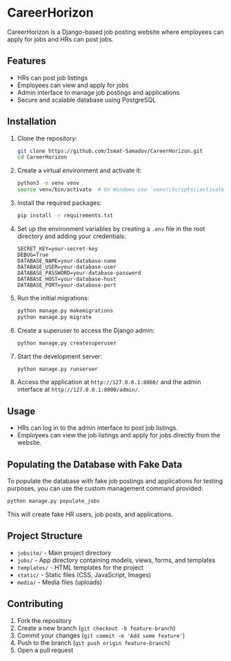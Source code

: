 # CareerHorizon

CareerHorizon is a Django-based job posting website where employees can apply for jobs and HRs can post jobs.

## Features

- HRs can post job listings
- Employees can view and apply for jobs
- Admin interface to manage job postings and applications
- Secure and scalable database using PostgreSQL

## Installation

1. Clone the repository:
    ```sh
    git clone https://github.com/Ismat-Samadov/CareerHorizon.git
    cd CareerHorizon
    ```

2. Create a virtual environment and activate it:
    ```sh
    python3 -m venv venv
    source venv/bin/activate  # On Windows use `venv\\Scripts\\activate`
    ```

3. Install the required packages:
    ```sh
    pip install -r requirements.txt
    ```

4. Set up the environment variables by creating a `.env` file in the root directory and adding your credentials:
    ```dotenv
    SECRET_KEY=your-secret-key
    DEBUG=True
    DATABASE_NAME=your-database-name
    DATABASE_USER=your-database-user
    DATABASE_PASSWORD=your-database-password
    DATABASE_HOST=your-database-host
    DATABASE_PORT=your-database-port
    ```

5. Run the initial migrations:
    ```sh
    python manage.py makemigrations
    python manage.py migrate
    ```

6. Create a superuser to access the Django admin:
    ```sh
    python manage.py createsuperuser
    ```

7. Start the development server:
    ```sh
    python manage.py runserver
    ```

8. Access the application at `http://127.0.0.1:8000/` and the admin interface at `http://127.0.0.1:8000/admin/`.

## Usage

- HRs can log in to the admin interface to post job listings.
- Employees can view the job listings and apply for jobs directly from the website.

## Populating the Database with Fake Data

To populate the database with fake job postings and applications for testing purposes, you can use the custom management command provided:

```sh
python manage.py populate_jobs
```

This will create fake HR users, job posts, and applications.

## Project Structure

- `jobsite/` - Main project directory
- `jobs/` - App directory containing models, views, forms, and templates
- `templates/` - HTML templates for the project
- `static/` - Static files (CSS, JavaScript, Images)
- `media/` - Media files (uploads)

## Contributing

1. Fork the repository
2. Create a new branch (`git checkout -b feature-branch`)
3. Commit your changes (`git commit -m 'Add some feature'`)
4. Push to the branch (`git push origin feature-branch`)
5. Open a pull request
